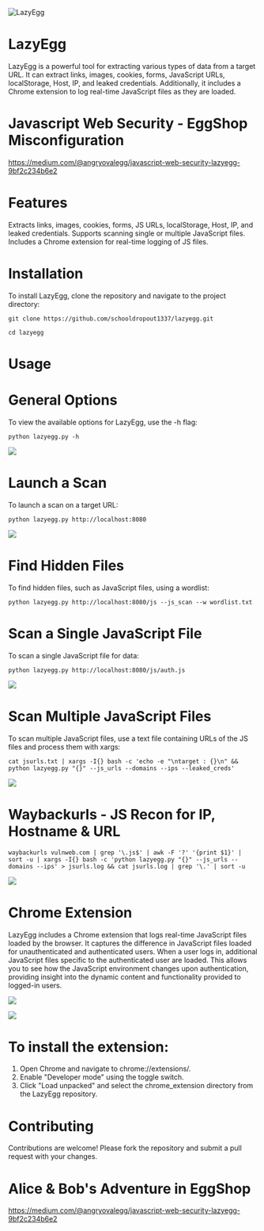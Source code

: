 ![LazyEgg](https://miro.medium.com/v2/resize:fit:1400/format:webp/1*XGpY9xrxO-u8UanwHUBFUw.jpeg)

# LazyEgg
LazyEgg is a powerful tool for extracting various types of data from a target URL. It can extract links, images, cookies, forms, JavaScript URLs, localStorage, Host, IP, and leaked credentials. Additionally, it includes a Chrome extension to log real-time JavaScript files as they are loaded.

# Javascript Web Security - EggShop Misconfiguration
https://medium.com/@angryovalegg/javascript-web-security-lazyegg-9bf2c234b6e2

# Features
Extracts links, images, cookies, forms, JS URLs, localStorage, Host, IP, and leaked credentials.
Supports scanning single or multiple JavaScript files.
Includes a Chrome extension for real-time logging of JS files.

# Installation
To install LazyEgg, clone the repository and navigate to the project directory:

```
git clone https://github.com/schooldropout1337/lazyegg.git
```

```
cd lazyegg
```

# Usage
# General Options
To view the available options for LazyEgg, use the -h flag:

```
python lazyegg.py -h
```

![](le-01.jpg)


# Launch a Scan
To launch a scan on a target URL:

```
python lazyegg.py http://localhost:8080
```

![](le-02.jpg)

# Find Hidden Files
To find hidden files, such as JavaScript files, using a wordlist:

```
python lazyegg.py http://localhost:8080/js --js_scan --w wordlist.txt
```

# Scan a Single JavaScript File
To scan a single JavaScript file for data:

```
python lazyegg.py http://localhost:8080/js/auth.js
```

![](le-03.jpg)

# Scan Multiple JavaScript Files
To scan multiple JavaScript files, use a text file containing URLs of the JS files and process them with xargs:

```
cat jsurls.txt | xargs -I{} bash -c 'echo -e "\ntarget : {}\n" && python lazyegg.py "{}" --js_urls --domains --ips --leaked_creds'
```

![](le-05.jpg)

# Waybackurls - JS Recon for IP, Hostname & URL

```
waybackurls vulnweb.com | grep '\.js$' | awk -F '?' '{print $1}' | sort -u | xargs -I{} bash -c 'python lazyegg.py "{}" --js_urls --domains --ips' > jsurls.log && cat jsurls.log | grep '\.' | sort -u
```

![](le-06.jpg)


# Chrome Extension
LazyEgg includes a Chrome extension that logs real-time JavaScript files loaded by the browser. 
It captures the difference in JavaScript files loaded for unauthenticated and authenticated users. When a user logs in, additional JavaScript files specific to the authenticated user are loaded. This allows you to see how the JavaScript environment changes upon authentication, providing insight into the dynamic content and functionality provided to logged-in users.

![](le-04.jpg)

![](le-07.gif)

# To install the extension:

1. Open Chrome and navigate to chrome://extensions/.
2. Enable "Developer mode" using the toggle switch.
3. Click "Load unpacked" and select the chrome_extension directory from the LazyEgg repository.

# Contributing
Contributions are welcome! Please fork the repository and submit a pull request with your changes.

# Alice & Bob's Adventure in EggShop

https://medium.com/@angryovalegg/javascript-web-security-lazyegg-9bf2c234b6e2
